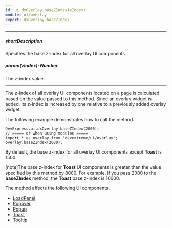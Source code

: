 ```yaml
---
id: ui.dxOverlay.baseZIndex(zIndex)
module: ui/overlay
export: dxOverlay.baseZIndex
---
```

---
##### shortDescription
Specifies the base z-index for all overlay UI components.

##### param(zIndex): Number
The z-index value.

---
The z-index of all overlay UI components located on a page is calculated based on the value passed to this method. Since an overlay widget is added, its z-index is increased by one relative to a previously added overlay widget.

The following example demonstrates how to call the method.

    DevExpress.ui.dxOverlay.baseZIndex(2000);
    // ===== or when using modules =====
    import * as overlay from 'devextreme/ui/overlay';
    overlay.baseZIndex(2000);

By default, the base z-index for all overlay UI components except **Toast** is 1500.

[note]The base z-index for **Toast** UI components is greater than the value specified by this method by 8000. For example, if you pass 2000 to the **baseZIndex** method, the **Toast** base z-index is 10000.

The method affects the following UI components.

- [LoadPanel](/api-reference/10%20UI%20Widgets/dxLoadPanel '/Documentation/ApiReference/UI_Widgets/dxLoadPanel/')
- [Popover](/api-reference/10%20UI%20Widgets/dxPopover '/Documentation/ApiReference/UI_Widgets/dxPopover/')
- [Popup](/api-reference/10%20UI%20Widgets/dxPopup '/Documentation/ApiReference/UI_Widgets/dxPopup/')
- [Toast](/api-reference/10%20UI%20Widgets/dxToast '/Documentation/ApiReference/UI_Widgets/dxToast/')
- [Tooltip](/api-reference/10%20UI%20Widgets/dxTooltip '/Documentation/ApiReference/UI_Widgets/dxTooltip/')